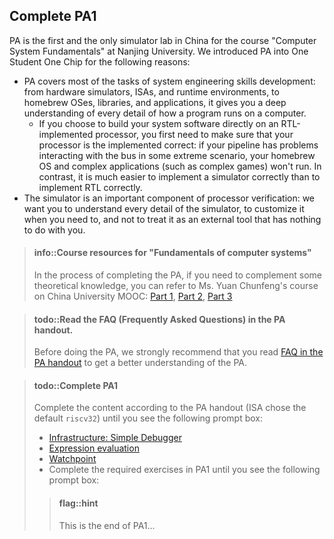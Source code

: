 <!-- ## 完成PA1阶段1 -->
## Complete PA1

<!-- 南京大学"计算机系统基础"课程实验PA是国内首个也是目前唯一一个模拟器教学实验.
我们将PA引入到"一生一芯"中, 主要有以下考虑:
* PA承担了系统能力培养的绝大部分任务:
  从硬件模拟器, ISA, 运行时环境, 到自制OS, 库函数, 应用程序,
  可以让你深刻认识到程序如何在计算机上运行的每一处细节
  * 如果你选择直接在RTL实现的处理器上构建系统软件, 你首先需要保证你的处理器是对的:
    如果你的流水线在某个极端场景下和总线交互有问题, 你的自制OS和复杂应用程序(例如仙剑)都跑不起来.
    相对地, 正确实现一个模拟器, 比正确实现RTL要容易得多
* 模拟器是处理器测试验证的一个重要组件:
  我们希望大家可以理解模拟器中的每一处细节, 需要的时候可以自行对它进行定制,
  而不是把它当作一个和自己没有关系的外部工具 -->

PA is the first and the only simulator lab in China for the course "Computer System Fundamentals" at Nanjing University. We introduced PA into One Student One Chip for the following reasons:

* PA covers most of the tasks of system engineering skills development: from hardware simulators, ISAs, and runtime environments, to homebrew OSes, libraries, and applications, it gives you a deep understanding of every detail of how a program runs on a computer.
    * If you choose to build your system software directly on an RTL-implemented processor, you first need to make sure that your processor is the implemented correct: if your pipeline has problems interacting with the bus in some extreme scenario, your homebrew OS and complex applications (such as complex games) won't run. In contrast, it is much easier to implement a simulator correctly than to implement RTL correctly.
* The simulator is an important component of processor verification: we want you to understand every detail of the simulator, to customize it when you need to, and not to treat it as an external tool that has nothing to do with you.

<!-- > #### info::"计算机系统基础"理论课课程资源
> 在完成PA的过程中, 如果你需要补充一些理论课的知识,
> 可以参考袁春风老师在中国大学MOOC上开设的课程: [上][mooc1], [中][mooc2], [下][mooc3]

[mooc1]: https://www.icourse163.org/course/NJU-1001625001
[mooc2]: https://www.icourse163.org/course/NJU-1001964032
[mooc3]: https://www.icourse163.org/course/NJU-1002532004 -->

> #### info::Course resources for "Fundamentals of computer systems"
> In the process of completing the PA, if you need to complement some theoretical knowledge, you can refer to Ms. Yuan Chunfeng's course on China University MOOC: [Part 1](https://www.icourse163.org/course/NJU-1001625001), [Part 2](https://www.icourse163.org/course/NJU-1001964032), [Part 3](https://www.icourse163.org/course/NJU-1002532004)

<!-- > #### todo::阅读PA讲义中的FAQ(常见问题)
> 在做PA之前, 我们强烈建议大家阅读[PA讲义中的FAQ][PA FAQ], 从而对PA有更多的了解.

[PA FAQ]: /ics-pa/FAQ.html -->
> #### todo::Read the FAQ (Frequently Asked Questions) in the PA handout.
> Before doing the PA, we strongly recommend that you read [FAQ in the PA handout](/docs/ics-pa/FAQ.html) to get a better understanding of the PA.

<!--
> #### todo::完成PA1
> 根据PA讲义完成相关内容(ISA选择默认的`riscv32`), 包括如下内容:
> * [基础设施:简易调试器][gdb]
> * [表达式求值][expr]
> * [监视点][watchpoint]
> * 完成PA1的必答题
> 直到你看到如下提示框:
> > #### flag::温馨提示
> > PA1到此结束...

[gdb]: ../../ics-pa/1.4.md
[expr]: ../../ics-pa/1.5.html
[watchpoint]: ../../ics-pa/1.6.html -->

> #### todo::Complete PA1
> Complete the content according to the PA handout (ISA chose the default `riscv32`) until you see the following prompt box:
> * [Infrastructure: Simple Debugger](../../ics-pa/1.4.md)
> * [Expression evaluation](../../ics-pa/1.5.html)
> * [Watchpoint](../../ics-pa/1.6.html)
> * Complete the required exercises in PA1 until you see the following prompt box:
> > #### flag::hint
> > This is the end of PA1...
